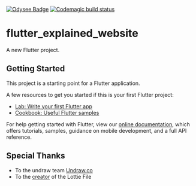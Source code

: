 [![Odysee Badge](https://img.shields.io/static/v1?label=Odysee&message=Invite&color=purple&style=flat-square&logo=odysee&logoColor=purple)](https://odysee.com/$/invite/@flutterexplained:7)
[![Codemagic build status](https://api.codemagic.io/apps/5f300b8acfa936861241b4b4/5f300b8acfa936861241b4b3/status_badge.svg)](https://codemagic.io/apps/5f300b8acfa936861241b4b4/5f300b8acfa936861241b4b3/latest_build)

# flutter_explained_website

A new Flutter project.

## Getting Started

This project is a starting point for a Flutter application.

A few resources to get you started if this is your first Flutter project:

- [Lab: Write your first Flutter app](https://flutter.dev/docs/get-started/codelab)
- [Cookbook: Useful Flutter samples](https://flutter.dev/docs/cookbook)

For help getting started with Flutter, view our
[online documentation](https://flutter.dev/docs), which offers tutorials,
samples, guidance on mobile development, and a full API reference.

## Special Thanks
- To the undraw team [Undraw.co](https://undraw.co)
- To the [creator](https://lottiefiles.com/MiLushin) of the Lottie File
